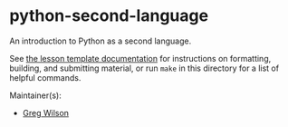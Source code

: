 python-second-language
======================

An introduction to Python as a second language.

See [the lesson template documentation][lesson-example]
for instructions on formatting, building, and submitting material,
or run `make` in this directory for a list of helpful commands.

Maintainer(s):

* [Greg Wilson][wilson-greg]

[lesson-example]: https://swcarpentry.github.com/lesson-example/
[wilson-greg]: http://software-carpentry.org/team/#wilson_g
